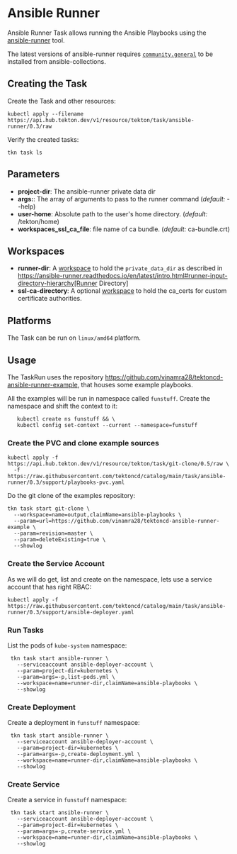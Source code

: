 # Ansible Runner

Ansible Runner Task allows running the Ansible Playbooks using the [ansible-runner](https://ansible-runner.readthedocs.io/) tool.

The latest versions of ansible-runner requires [`community.general`](https://github.com/ansible-collections/community.general) to be installed from ansible-collections.

## Creating the Task

Create the Task and other resources:

```shell
kubectl apply --filename https://api.hub.tekton.dev/v1/resource/tekton/task/ansible-runner/0.3/raw
```

Verify the created tasks:

```shell
tkn task ls
```

## Parameters

* **project-dir**: The ansible-runner private data dir
* **args:**: The array of arguments to pass to the runner command (_default:_ --help)
* **user-home**: Absolute path to the user's home directory. (_default:_ /tekton/home)
* **workspaces_ssl_ca_file**: file name of ca bundle. (_default:_ ca-bundle.crt)

## Workspaces

* **runner-dir**: A [workspace](https://github.com/tektoncd/pipeline/blob/main/docs/workspaces.md) to hold the `private_data_dir` as described in https://ansible-runner.readthedocs.io/en/latest/intro.html#runner-input-directory-hierarchy[Runner Directory]
* **ssl-ca-directory**: A optional [workspace](https://github.com/tektoncd/pipeline/blob/main/docs/workspaces.md) to hold the ca_certs for custom certificate authorities.

## Platforms

The Task can be run on `linux/amd64` platform.

## Usage

The TaskRun uses the repository https://github.com/vinamra28/tektoncd-ansible-runner-example, that houses some example playbooks.

All the examples will be run in namespace called `funstuff`. Create the namespace and shift the context to it:

```shell
   kubectl create ns funstuff && \
   kubectl config set-context --current --namespace=funstuff
```

### Create the PVC and clone example sources

```shell
kubectl apply -f https://api.hub.tekton.dev/v1/resource/tekton/task/git-clone/0.5/raw \
  -f  https://raw.githubusercontent.com/tektoncd/catalog/main/task/ansible-runner/0.3/support/playbooks-pvc.yaml
```

Do the git clone of the examples repository:

```shell
tkn task start git-clone \
  --workspace=name=output,claimName=ansible-playbooks \
  --param=url=https://github.com/vinamra28/tektoncd-ansible-runner-example \
  --param=revision=master \
  --param=deleteExisting=true \
  --showlog
```

### Create the Service Account

As we will do get, list and create on the namespace, lets use a service account that has right RBAC:

```shell
kubectl apply -f  https://raw.githubusercontent.com/tektoncd/catalog/main/task/ansible-runner/0.3/support/ansible-deployer.yaml
```

### Run Tasks

List the pods of `kube-system` namespace:

```shell
 tkn task start ansible-runner \
   --serviceaccount ansible-deployer-account \
   --param=project-dir=kubernetes \
   --param=args=-p,list-pods.yml \
   --workspace=name=runner-dir,claimName=ansible-playbooks \
   --showlog
```

### Create Deployment

Create a deployment in  `funstuff` namespace:

```shell
 tkn task start ansible-runner \
   --serviceaccount ansible-deployer-account \
   --param=project-dir=kubernetes \
   --param=args=-p,create-deployment.yml \
   --workspace=name=runner-dir,claimName=ansible-playbooks \
   --showlog
```

### Create Service

Create a service in `funstuff` namespace:

```shell
 tkn task start ansible-runner \
   --serviceaccount ansible-deployer-account \
   --param=project-dir=kubernetes \
   --param=args=-p,create-service.yml \
   --workspace=name=runner-dir,claimName=ansible-playbooks \
   --showlog
```
